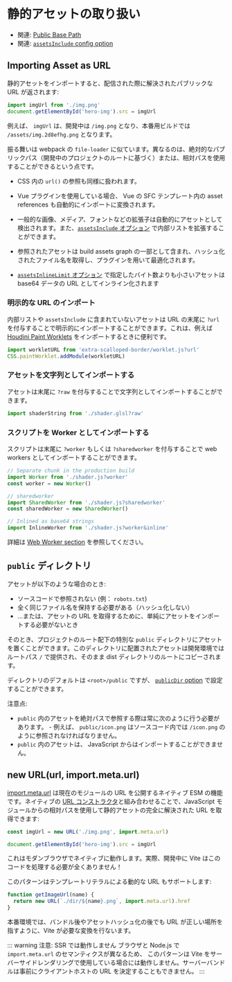 # 静的アセットの取り扱い

- 関連: [Public Base Path](./build#public-base-path)
- 関連: [`assetsInclude` config option](/config/#assetsinclude)

## Importing Asset as URL

静的アセットをインポートすると、配信された際に解決されたパブリックな URL が返されます:

```js
import imgUrl from './img.png'
document.getElementById('hero-img').src = imgUrl
```

例えば、 `imgUrl` は、開発中は `/img.png` となり、本番用ビルドでは `/assets/img.2d8efhg.png` となります。

振る舞いは webpack の `file-loader` に似ています。異なるのは、絶対的なパブリックパス（開発中のプロジェクトのルートに基づく）または、相対パスを使用することができるという点です。

- CSS 内の `url()` の参照も同様に扱われます。

- Vue プラグインを使用している場合、 Vue の SFC テンプレート内の asset references も自動的にインポートに変換されます。

- 一般的な画像、メディア、フォントなどの拡張子は自動的にアセットとして検出されます。また、[`assetsInclude` オプション](/config/#assetsinclude) で内部リストを拡張することができます。

- 参照されたアセットは build assets graph の一部として含まれ、ハッシュ化されたファイル名を取得し、プラグインを用いて最適化されます。

- [`assetsInlineLimit` オプション](/config/#build-assetsinlinelimit) で指定したバイト数よりも小さいアセットは base64 データの URL としてインライン化されます

### 明示的な URL のインポート

内部リストや `assetsInclude` に含まれていないアセットは URL の末尾に `?url` を付与することで明示的にインポートすることができます。これは、例えば [Houdini Paint Worklets](https://houdini.how/usage) をインポートするときに便利です。

```js
import workletURL from 'extra-scalloped-border/worklet.js?url'
CSS.paintWorklet.addModule(workletURL)
```

### アセットを文字列としてインポートする

アセットは末尾に `?raw` を付与することで文字列としてインポートすることができます。

```js
import shaderString from './shader.glsl?raw'
```

### スクリプトを Worker としてインポートする

スクリプトは末尾に `?worker` もしくは `?sharedworker` を付与することで web workers としてインポートすることができます。

```js
// Separate chunk in the production build
import Worker from './shader.js?worker'
const worker = new Worker()
```

```js
// sharedworker
import SharedWorker from './shader.js?sharedworker'
const sharedWorker = new SharedWorker()
```

```js
// Inlined as base64 strings
import InlineWorker from './shader.js?worker&inline'
```

詳細は [Web Worker section](./features.md#web-workers) を参照してください。

## `public` ディレクトリ

アセットが以下のような場合のとき:

- ソースコードで参照されない (例： `robots.txt`)
- 全く同じファイル名を保持する必要がある（ハッシュ化しない）
- …または、アセットの URL を取得するために、単純にアセットをインポートする必要がないとき

そのとき、プロジェクトのルート配下の特別な `public` ディレクトリにアセットを置くことができます。このディレクトリに配置されたアセットは開発環境ではルートパス `/` で提供され、そのまま dist ディレクトリのルートにコピーされます。 

ディレクトリのデフォルトは `<root>/public` ですが、 [`publicDir` option](/config/#publicdir) で設定することができます。

注意点:

- `public` 内のアセットを絶対パスで参照する際は常に次のように行う必要があります。 - 例えば、 `public/icon.png` はソースコード内では `/icon.png` のように参照されなければなりません。
- `public` 内のアセットは、 JavaScript からはインポートすることができません。

## new URL(url, import.meta.url)

[import.meta.url](https://developer.mozilla.org/en-US/docs/Web/JavaScript/Reference/Statements/import.meta) は現在のモジュールの URL を公開するネイティブ ESM の機能です。ネイティブの [URL コンストラクタ](https://developer.mozilla.org/en-US/docs/Web/API/URL)と組み合わせることで、JavaScript モジュールからの相対パスを使用して静的アセットの完全に解決された URL を取得できます:

```js
const imgUrl = new URL('./img.png', import.meta.url)

document.getElementById('hero-img').src = imgUrl
```

これはモダンブラウザでネイティブに動作します。実際、開発中に Vite はこのコードを処理する必要が全くありません！

このパターンはテンプレートリテラルによる動的な URL もサポートします:

```js
function getImageUrl(name) {
  return new URL(`./dir/${name}.png`, import.meta.url).href
}
```

本番環境では、バンドル後やアセットハッシュ化の後でも URL が正しい場所を指すように、Vite が必要な変換を行ないます。

::: warning 注意: SSR では動作しません
ブラウザと Node.js で `import.meta.url` のセマンティクスが異なるため、 このパターンは Vite をサーバーサイドレンダリングで使用している場合には動作しません。サーバーバンドルは事前にクライアントホストの URL を決定することもできません。
:::
